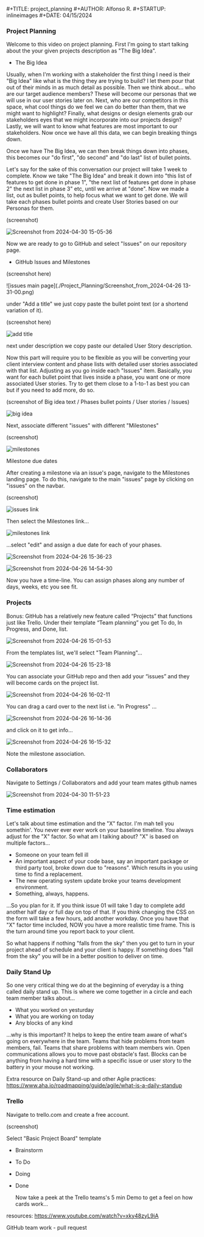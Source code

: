 #+TITLE: project_planning
#+AUTHOR: Alfonso R.
#+STARTUP: inlineimages
#+DATE: 04/15/2024



### Project Planning

Welcome to this video on project planning. First I'm going to start talking about the your given projects description as "The Big Idea".


* The Big Idea

Usually, when I'm working with a stakeholder the first thing I need is their "Big Idea"  like what is the thing they are trying to build? I let them pour that out of their minds in as much detail as possible. Then we think about... who are our target audience members? These will become our personas that we will use in our user stories later on. Next, who are our competitors in this space, what cool things do we feel we can do better than them, that we might want to highlight? Finally, what designs or design elements grab our stakeholders eyes that we might incorporate into our projects design? Lastly, we will want to know what features are most important to our stakeholders. Now once we have all this data, we can begin breaking things down.



Once we have The Big Idea, we can then break things down into phases, this becomes our "do first", "do second" and "do last" list of bullet points.

Let's say for the sake of this conversation our project will take 1 week to complete. Know we take "The Big Idea" and break it down into "this list of features to get done in phase 1", "the next list of features get done in phase 2" the next list in phase 3" etc, until we arrive at "done". Now we made a list, out as bullet points, to help focus what we want to get done. We will take each phases bullet points and create User Stories based on our Personas for them.

(screenshot)

![Screenshot from 2024-04-30 15-05-36](./Project_Planning/Screenshot_from_2024-04-30_15-05-36.png)

Now we are ready to go to GitHub and select "Issues" on our repository page.

- GitHub Issues and Milestones

(screenshot here)

![issues main page](./Project_Planning/Screenshot_from_2024-04-26 13-31-00.png)

under "Add a title" we just copy paste the bullet point text (or a shortend variation of it).

(screenshot here)

![add title](./Project_Planning/Screenshot_from_2024-04-26_14-34-12.png)

next under description we copy paste our detailed User Story description.

Now this part will require you to be flexible as you will be converting your client interview content and phase lists with detailed user stories associated with that list. Adjusting as you go inside each "Issues" item. Basically, you want for each bullet point that lives inside a phase, you want one or more associated User stories. Try to get them close to a 1-to-1 as best you can but if you need to add more, do so.

(screenshot of Big idea text / Phases bullet points / User stories / Issues)

![big idea](./Project_Planning/Screenshot_from_2024-04-26_14-35-52.png)

Next, associate different "issues" with different "Milestones"

(screenshot)

![milestones](./Project_Planning/Screenshot_from_2024-04-26_14-38-38.png)

Milestone due dates

After creating a milestone via an issue's page, navigate to the Milestones landing page. To do this, navigate to the main "issues" page by clicking on "issues" on the navbar.

(screenshot)

![issues link](./Project_Planning/Screenshot_from_2024-04-26_15-31-08.png)

Then select the Milestones link...

![milestones link](./Project_Planning/Screenshot_from_2024-04-26_15-33-39.png)

...select "edit" and assign a due date for each of your phases.

![Screenshot from 2024-04-26 15-36-23](./Project_Planning/Screenshot_from_2024-04-26_15-36-23.png)

![Screenshot from 2024-04-26 14-54-30](./Project_Planning/Screenshot_from_2024-04-26_14-54-30.png)

Now you have a time-line. You can assign phases along any number of days, weeks, etc you see fit.

### Projects

Bonus: GitHub has a relatively new feature called “Projects” that functions just like Trello. Under their template “Team planning” you get To do, In Progress, and Done, list.

![Screenshot from 2024-04-26 15-01-53](./Project_Planning/Screenshot_from_2024-04-26_15-01-53.png)

From the templates list, we'll select "Team Planning"...

![Screenshot from 2024-04-26 15-23-18](./Project_Planning/Screenshot_from_2024-04-26_15-23-18.png)

You can associate your GitHub repo and then add your “issues” and they will become cards on the project list.

![Screenshot from 2024-04-26 16-02-11](./Project_Planning/Screenshot_from_2024-04-26_16-02-11.png)

You can drag a card over to the next list i.e. "In Progress" ...

![Screenshot from 2024-04-26 16-14-36](./Project_Planning/Screenshot_from_2024-04-26_16-14-36.png)

and click on it to get info...

![Screenshot from 2024-04-26 16-15-32](./Project_Planning/Screenshot_from_2024-04-26_16-15-32.png)

Note the milestone association.



### Collaborators

Navigate to Settings / Collaborators and add your team mates github names

![Screenshot from 2024-04-30 11-51-23](./Project_Planning/Screenshot_from_2024-04-30_11-51-23.png)



### Time estimation

Let's talk about time estimation and the "X" factor. I'm mah tell you somethin'. You never ever ever work on your baseline timeline. You always adjust for the "X" factor. So what am I talking about? "X" is based on multiple factors...

- Someone on your team fell ill
- An important aspect of your code base, say an important package or third party tool, broke down due to "reasons". Which results in you using time to find a replacement.
- The new operating system update broke your teams development environment.
- Something, always, happens.

...So you plan for it. If you think issue 01 will take 1 day to complete add another half day or full day on top of that. If you think changing the CSS on the form will take a few hours, add another workday. Once you have that "X" factor time included, NOW you have a more realistic time frame. This is the turn around time you report back to your client.

So what happens if nothing "falls from the sky" then you get to turn in your project ahead of schedule and your client is happy.
If something does "fall from the sky" you will be in a better position to deliver on time.



### Daily Stand Up

So one very critical thing we do at the beginning of everyday is a
thing called daily stand up. This is where we come together in a
circle and each team member talks about...

- What you worked on yesturday
- What you are working on today
- Any blocks of any kind

...why is this important? It helps to keep the entire team aware of what's going on everywhere in the team. Teams that hide problems from team members, fail. Teams that share problems with team members win. Open communications allows you to move past obstacle's fast. Blocks can be anything from having a hard time with a specific issue or user story to the battery in your mouse not working.

Extra resource on Daily Stand-up and other Agile practices:
https://www.aha.io/roadmapping/guide/agile/what-is-a-daily-standup





### Trello

Navigate to trello.com and create a free account.

(screenshot)



Select "Basic Project Board" template

- Brainstorm
- To Do
- Doing
- Done

  Now take a peek at the Trello teams's 5 min Demo to get a feel on how cards work...

resources:
https://www.youtube.com/watch?v=xky48zyL9iA



GitHub team work - pull request

